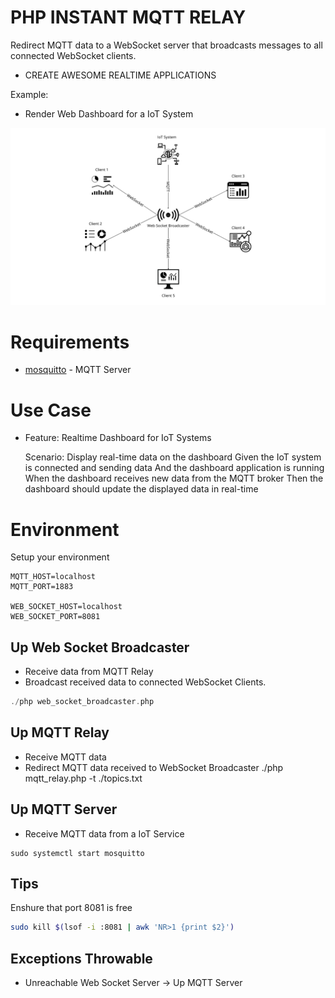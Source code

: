# PHP INSTANT MQTT RELAY

Redirect MQTT data to a WebSocket server that broadcasts messages to all connected WebSocket clients.

- CREATE AWESOME REALTIME APPLICATIONS


Example:

- Render Web Dashboard for a IoT System

!['ilustration'](./image.png "How it works?")

# Requirements

- [mosquitto](https://mosquitto.org/download/) - MQTT Server

# Use Case

- Feature: Realtime Dashboard for IoT Systems

  Scenario: Display real-time data on the dashboard
    Given the IoT system is connected and sending data
    And the dashboard application is running
    When the dashboard receives new data from the MQTT broker
    Then the dashboard should update the displayed data in real-time


# Environment

Setup your environment

```
MQTT_HOST=localhost
MQTT_PORT=1883

WEB_SOCKET_HOST=localhost
WEB_SOCKET_PORT=8081
```

## Up Web Socket Broadcaster

- Receive data from MQTT Relay
- Broadcast received data to connected WebSocket Clients.

```php
./php web_socket_broadcaster.php 
```

## Up MQTT Relay

- Receive MQTT data
- Redirect MQTT data received to WebSocket Broadcaster
./php mqtt_relay.php -t ./topics.txt

## Up MQTT Server

- Receive MQTT data from a IoT Service

```
sudo systemctl start mosquitto
```


## Tips

Enshure that port 8081 is free

```bash
sudo kill $(lsof -i :8081 | awk 'NR>1 {print $2}')
```

## Exceptions Throwable

- Unreachable Web Socket Server -> Up MQTT Server